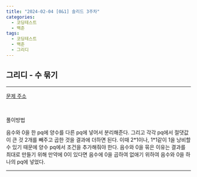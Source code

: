 ```yaml
---
title: "2024-02-04 [0&1] 솔리드 3주차"
categories:
  - 코딩테스트
  - 백준
tags:
  - 코딩테스트
  - 백준
  - 그리디
---
```

<h2>그리디 - 수 묶기</h2>

---
<a href="https://www.acmicpc.net/problem/1744">문제 주소<a>  

<script src="https://gist.github.com/harimyong/15dbeffa46e00531bb920bccccea8232.js"></script>
<br>
<p>풀이방법</p>
<p>음수와 0을 한 pq에 양수를 다른 pq에 넣어서 분리해준다. 그리고 각각 pq에서 절댓값이 큰 것 2개를 빼주고 곱한 것을 결과에 더하면 된다. 이때 2*1이나, 1*1같이 1을 낭비할 수 있기 때문에 양수 pq에서 조건을 추가해줘야 한다. 
음수와 0을 묶은 이유는 결과를 최대로 만들기 위해 만약에 0이 있다면 음수에 0을 곱하여 없애기 위하여 음수와 0을 하나의 pq에 넣었다.</p>

---
